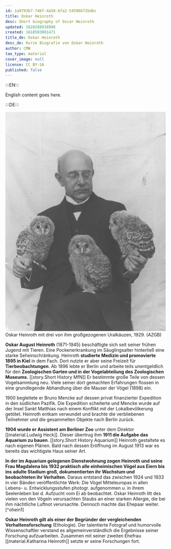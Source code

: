 ```yaml
---
id: 1a9793b7-746f-4a58-bfa2-54596b72b4bc
title: Oskar Heinroth
desc: Short biography of Oscar Heinroth
updated: 1620288938908
created: 1618503001471
title_de: Oskar Heinroth
desc_de: Kurze Biografie von Oskar Heinroth
author: CMW
tao_type: material
cover_image: null
license: CC BY-SA
published: false
---
```


:::EN:::

English content goes here.

:::DE:::

![Oskar Heinroth mit drei Uralkäuzen](images/cmw/O_Heinroth_Uralkaeuzen_1929.jpg)
Oskar Heinroth mit drei von ihm großgezogenen Uralkäuzen, 1929. (AZGB)

**Oskar August Heinroth** (1871-1945) beschäftigte sich seit seiner frühen Jugend mit Tieren. Eine Pockenerkrankung im Säuglingsalter hinterließ eine starke Seheinschränkung. Heinroth **studierte Medizin und promovierte 1895 in Kiel** in dem Fach. Dort nutzte er aber seine Freizeit für **Tierbeobachtungen**. Ab 1896 lebte er Berlin und arbeite teils unentgeldlich für den **Zoologischen Garten und in der Vogelabteilung des Zoologischen Museums.** [[story.Short History MfN]] Er bestimmte große Teile von dessen Vogelsammlung neu. Viele seiner dort gemachten Erfahrungen flossen in eine grundlegende Abhandlung über die Mauser der Vögel (1898) ein.

1900 begleitete er Bruno Mencke auf dessen privat finanzierter Expedition in den südlichen Pazifik. Die Expedition scheiterte und Mencke wurde auf der Insel Sankt Matthias nach einem Konflikt mit der Lokalbevölkerung getötet. Heinroth entkam verwundet und brachte die verbliebenen Teilnehmer und die gesammelten Objekte nach Berlin zurück.

**1904 wurde er Assistent am Berliner Zoo** unter dem Direktor [[material.Ludwig Heck]]. Dieser übertrug ihm **1911 die Aufgabe das Aquarium zu bauen**. [[story.Short History Aquarium]] Heinroth gestaltete es nach eigenen Plänen. Bald nach dessen Eröffnung im August 1913 war es bereits das wichtigste Haus seiner Art. 

**In der im Aquarium gelegenen Dienstwohnung zogen Heinroth und seine Frau Magdalena bis 1932 praktisch alle einheimischen Vögel aus Eiern bis ins adulte Stadium groß, dokumentierten ihr Wachstum und beobachteten ihr Verhalten.** Daraus entstand das zwischen 1924 und 1933 in vier Bänden veröffentlichte Werk: Die Vögel Mitteleuropas in allen Lebens- u. Entwicklungsstufen photogr. aufgenommen u. in ihrem Seelenleben bei d. Aufzucht vom Ei ab beobachtet. Oskar Heinroth litt des vielen von den Vögeln verursachten Staubs an einer starken Allergie, die bei ihm nächtliche Luftnot verursachte. Dennoch machte das Ehepaar weiter.[^ohein1]

**Oskar Heinroth gilt als einer der Begründer der vergleichenden Verhaltensforschung** (Ethologie). Der talentierte Fotograf und humorvolle Wissenschaftler verstand es allgemeinverständlich die Ergebnisse seiner Forschung aufzuarbeiten. Zusammen mit seiner zweiten Ehefrau [[material.Katharina Heinroth]] setzte er seine Forschungen fort.

[^0hein1]: Vgl. Schulze-Hagen, Karl. 2020. Die Vogel-WG: die Heinroths, ihre 1000 Vögel unddie Anfänge der Verhaltensforschung. Deutsche Originalausgabe. Knesebeck Stories. München: Knesebeck: 9.
